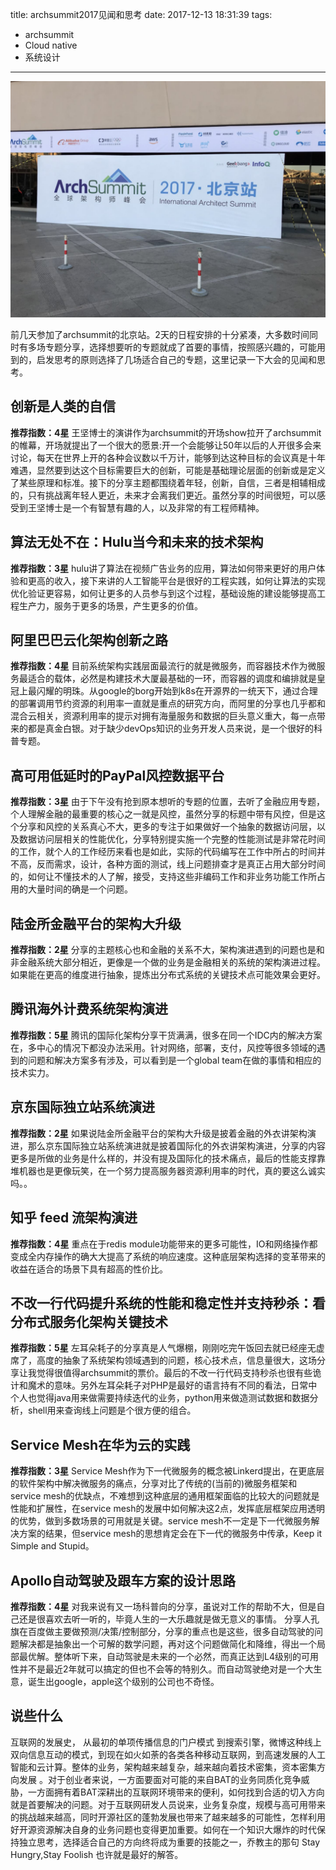 title: archsummit2017见闻和思考
date: 2017-12-13 18:31:39
tags:
- archsummit
- Cloud native
- 系统设计

---

![](http://raw.githubusercontent.com/minotaursu/minotaursu.github.io/source/images/archsummit.jpg)

前几天参加了archsummit的北京站。2天的日程安排的十分紧凑，大多数时间同时有多场专题分享，选择想要听的专题就成了首要的事情，按照感兴趣的，可能用到的，启发思考的原则选择了几场适合自己的专题，这里记录一下大会的见闻和思考。

## 创新是人类的自信
**推荐指数：4星**
王坚博士的演讲作为archsummit的开场show拉开了archsummit的帷幕，开场就提出了一个很大的愿景:开一个会能够让50年以后的人开很多会来讨论，每天在世界上开的各种会议数以千万计，能够到达这种目标的会议真是十年难遇，显然要到达这个目标需要巨大的创新，可能是基础理论层面的创新或是定义了某些原理和标准。接下的分享主题都围绕着年轻，创新，自信，三者是相辅相成的，只有挑战离年轻人更近，未来才会离我们更近。虽然分享的时间很短，可以感受到王坚博士是一个有智慧有趣的人，以及非常的有工程师精神。

## 算法无处不在：Hulu当今和未来的技术架构
**推荐指数：3星**
hulu讲了算法在视频广告业务的应用，算法如何带来更好的用户体验和更高的收入，接下来讲的人工智能平台是很好的工程实践，如何让算法的实现优化验证更容易，如何让更多的人员参与到这个过程，基础设施的建设能够提高工程生产力，服务于更多的场景，产生更多的价值。

## 阿里巴巴云化架构创新之路
**推荐指数：4星**
目前系统架构实践层面最流行的就是微服务，而容器技术作为微服务最适合的载体，必然是构建技术大厦最基础的一环，而容器的调度和编排就是皇冠上最闪耀的明珠。从google的borg开始到k8s在开源界的一统天下，通过合理的部署调用节约资源的利用率一直就是重点的研究方向，而阿里的分享也几乎都和混合云相关，资源利用率的提示对拥有海量服务和数据的巨头意义重大，每一点带来的都是真金白银。对于缺少devOps知识的业务开发人员来说，是一个很好的科普专题。

## 高可用低延时的PayPal风控数据平台
**推荐指数：3星**
由于下午没有抢到原本想听的专题的位置，去听了金融应用专题，个人理解金融的最重要的核心之一就是风控，虽然分享的标题中带有风控，但是这个分享和风控的关系真心不大，更多的专注于如果做好一个抽象的数据访问层，以及数据访问层相关的性能优化，分享特别提实施一个完整的性能测试是非常花时间的工作，就个人的工作经历来看也是如此，实际的代码编写在工作中所占的时间并不高，反而需求，设计，各种方面的测试，线上问题排查才是真正占用大部分时间的，如何让不懂技术的人了解，接受，支持这些非编码工作和非业务功能工作所占用的大量时间的确是一个问题。

## 陆金所金融平台的架构大升级
**推荐指数：2星**
分享的主题核心也和金融的关系不大，架构演进遇到的问题也是和非金融系统大部分相近，更像是一个做的业务是金融相关的系统的架构演进过程。如果能在更高的维度进行抽象，提炼出分布式系统的关键技术点可能效果会更好。

## 腾讯海外计费系统架构演进
**推荐指数：5星**
腾讯的国际化架构分享干货满满，很多在同一个IDC内的解决方案在，多中心的情况下都没办法采用。针对网络，部署，支付，风控等很多领域的遇到的问题和解决方案多有涉及，可以看到是一个global team在做的事情和相应的技术实力。

## 京东国际独立站系统演进
**推荐指数：2星**
如果说陆金所金融平台的架构大升级是披着金融的外衣讲架构演进，那么京东国际独立站系统演进就是披着国际化的外衣讲架构演进，分享的内容更多是所做的业务是什么样的，并没有提及国际化的技术痛点，最后的性能支撑靠堆机器也是更像玩笑，在一个努力提高服务器资源利用率的时代，真的要这么诚实吗。。

## 知乎 feed 流架构演进
**推荐指数：4星**
重点在于redis module功能带来的更多可能性，IO和网络操作都变成全内存操作的确大大提高了系统的响应速度。这种底层架构选择的变革带来的收益在适合的场景下具有超高的性价比。

## 不改一行代码提升系统的性能和稳定性并支持秒杀：看分布式服务化架构关键技术
**推荐指数：5星**
左耳朵耗子的分享真是人气爆棚，刚刚吃完午饭回去就已经座无虚席了，高度的抽象了系统架构领域遇到的问题，核心技术点，信息量很大，这场分享让我觉得很值得archsummit的票价。最后的不改一行代码支持秒杀也很有些诡计和魔术的意味。另外左耳朵耗子对PHP是最好的语言持有不同的看法，日常中个人也觉得java用来做需要持续迭代的业务，python用来做造测试数据和数据分析，shell用来查询线上问题是个很方便的组合。

## Service Mesh在华为云的实践
**推荐指数：3星**
Service Mesh作为下一代微服务的概念被Linkerd提出，在更底层的软件架构中解决微服务的痛点，分享对比了传统的(当前的)微服务框架和service mesh的优缺点，不难想到这种底层的通用框架面临的比较大的问题就是性能和扩展性，在service mesh的发展中如何解决这2点，发挥底层框架应用透明的优势，做到多数场景的可用就是关键。service mesh不一定是下一代微服务解决方案的结果，但service mesh的思想肯定会在下一代的微服务中传承，Keep it Simple and Stupid。

## Apollo自动驾驶及跟车方案的设计思路
**推荐指数：4星**
对我来说有又一场科普向的分享，虽说对工作的帮助不大，但是自己还是很喜欢去听一听的，毕竟人生的一大乐趣就是做无意义的事情。
分享人孔旗在百度做主要做预测/决策/控制部分，分享的重点也是这些，很多自动驾驶的问题解决都是抽象出一个可解的数学问题，再对这个问题做简化和降维，得出一个局部最优解。整体听下来，自动驾驶是未来的一个必然，而真正达到L4级别的可用性并不是最近2年就可以搞定的但也不会等的特别久。而自动驾驶绝对是一个大生意，诞生出google，apple这个级别的公司也不奇怪。

## 说些什么
互联网的发展史， 从最初的单项传播信息的门户模式 到搜索引擎，微博这种线上双向信息互动的模式，到现在如火如荼的各类各种移动互联网，到高速发展的人工智能和云计算。整体的业务，架构越来越复杂，越来越向着技术密集，资本密集方向发展
。对于创业者来说，一方面要面对可能的来自BAT的业务同质化竞争威胁，一方面拥有着BAT深耕出的互联网环境带来的便利，如何找到合适的切入方向就是首要解决的问题。对于互联网研发人员说来，业务复杂度，规模与高可用带来的挑战越来越高，同时开源社区的蓬勃发展也带来了越来越多的可能性，怎样利用好开源资源解决自身的业务问题也变得更加重要。如何在一个知识大爆炸的时代保持独立思考，选择适合自己的方向终将成为重要的技能之一，乔教主的那句 Stay Hungry,Stay Foolish 也许就是最好的解答。
